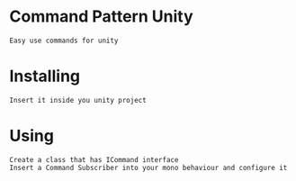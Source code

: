 # Command Pattern Unity
	Easy use commands for unity
# Installing
	Insert it inside you unity project
# Using
	Create a class that has ICommand interface
	Insert a Command Subscriber into your mono behaviour and configure it